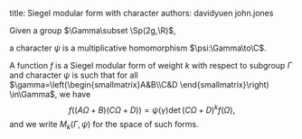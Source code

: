 title: Siegel modular form with character
authors:
    davidyuen
    john.jones

Given a group $\Gamma\subset \Sp(2g,\R)$,

a character $\psi$ is a multiplicative homomorphism
$\psi:\Gamma\to\C$.

A function $f$ is a Siegel modular form 
of weight $k$
with respect to subgroup $\Gamma$
and character $\psi$ 
is such that
for all $\gamma=\left(\begin{smallmatrix}A&B\\C&D
\end{smallmatrix}\right) \in\Gamma$, we have
$$f((A\Omega+B)(C\Omega+D))
=\psi(\gamma) \det(C\Omega+D)^k f(\Omega),$$
and we write
$M_k(\Gamma,\psi)$ for the space of such forms.
